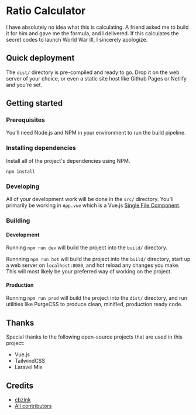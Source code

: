 # Ratio Calculator

I have absolutely no idea what this is calculating. A friend asked me to build it for him and gave me the formula, and I delivered. If this calculates the secret codes to launch World War III, I sincerely apologize.

## Quick deployment

The `dist/` directory is pre-compiled and ready to go. Drop it on the web server of your choice, or even a static site host like Github Pages or Netlify and you're set.

## Getting started

### Prerequisites

You'll need Node.js and NPM in your environment to run the build pipeline.

### Installing dependencies

Install all of the project's dependencies using NPM.

```
npm install
```

### Developing

All of your development work will be done in the `src/` directory. You'll primarily be working in `App.vue` which is a Vue.js [Single File Component](https://vuejs.org/v2/guide/single-file-components.html).

### Building

#### Development

Running `npm run dev` will build the project into the `build/` directory.

Runnning `npm run hot` will build the project into the `build/` directory, start up a web server on `localhost:8080`, and hot reload any changes you make. This will most likely be your preferred way of working on the project.

#### Production

Running `npm run prod` will build the project into the `dist/` directory, and run utilities like PurgeCSS to produce clean, minified, production ready code.

## Thanks

Special thanks to the following open-source projects that are used in this project:

- Vue.js
- TailwindCSS
- Laravel Mix

## Credits

- [cbzink](https://github.com/cbzink)
- [All contributors](https://github.com/cbzink/ratio-calculator/graphs/contributors)